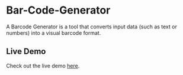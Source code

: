 # Bar-Code-Generator
A Barcode Generator is a tool that converts input data (such as text or numbers) into a visual barcode format. 

## Live Demo
Check out the live demo [here](https://jayanthikumarig.github.io/Bar-Code-Generator).
